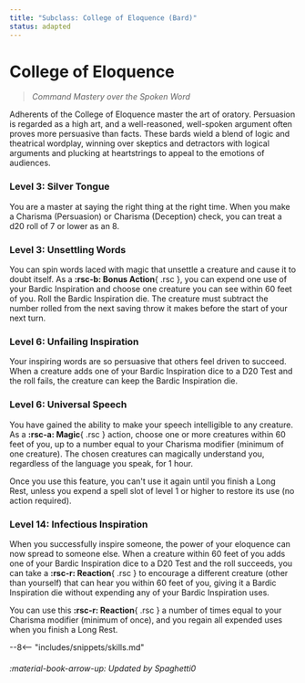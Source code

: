 ```yaml
---
title: "Subclass: College of Eloquence (Bard)"
status: adapted
---
```


<p style="display:none">
Command Mastery over the Spoken Word.
</p>

# College of Eloquence

> *Command Mastery over the Spoken Word*

Adherents of the College of Eloquence master the art of oratory. Persuasion is regarded as a high art, and a well-reasoned, well-spoken argument often proves more persuasive than facts. These bards wield a blend of logic and theatrical wordplay, winning over skeptics and detractors with logical arguments and plucking at heartstrings to appeal to the emotions of audiences.

### Level 3: Silver Tongue

You are a master at saying the right thing at the right time. When you make a Charisma (Persuasion) or Charisma (Deception) check, you can treat a d20 roll of 7 or lower as an 8.

### Level 3: Unsettling Words

You can spin words laced with magic that unsettle a creature and cause it to doubt itself. As a **:rsc-b: Bonus Action**{ .rsc }, you can expend one use of your Bardic Inspiration and choose one creature you can see within 60 feet of you. Roll the Bardic Inspiration die. The creature must subtract the number rolled from the next saving throw it makes before the start of your next turn.

### Level 6: Unfailing Inspiration

Your inspiring words are so persuasive that others feel driven to succeed. When a creature adds one of your Bardic Inspiration dice to a D20 Test and the roll fails, the creature can keep the Bardic Inspiration die.

### Level 6: Universal Speech

You have gained the ability to make your speech intelligible to any creature. As a **:rsc-a: Magic**{ .rsc } action, choose one or more creatures within 60 feet of you, up to a number equal to your Charisma modifier (minimum of one creature). The chosen creatures can magically understand you, regardless of the language you speak, for 1 hour.

Once you use this feature, you can't use it again until you finish a Long Rest, unless you expend a spell slot of level 1 or higher to restore its use (no action required).

### Level 14: Infectious Inspiration

When you successfully inspire someone, the power of your eloquence can now spread to someone else. When a creature within 60 feet of you adds one of your Bardic Inspiration dice to a D20 Test and the roll succeeds, you can take a **:rsc-r: Reaction**{ .rsc } to encourage a different creature (other than yourself) that can hear you within 60 feet of you, giving it a Bardic Inspiration die without expending any of your Bardic Inspiration uses.

You can use this **:rsc-r: Reaction**{ .rsc } a number of times equal to your Charisma modifier (minimum of once), and you regain all expended uses when you finish a Long Rest.

--8<-- "includes/snippets/skills.md"

###### :material-book-arrow-up: Updated by *Spaghetti0* 